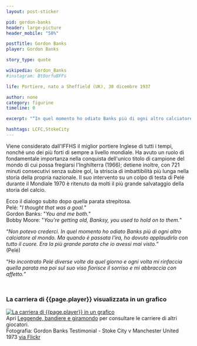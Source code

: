 ```yaml
---
layout: post-sticker

pid: gordon-banks
header: large-picture
header_mobile: "50%"

postTitle: Gordon Banks
player: Gordon Banks

story_type: quote

wikipedia: Gordon_Banks
#instagram: Bt0orfuBFFs

life: Portiere, nato a Sheffield (UK), 30 dicembre 1937

author: none
category: figurine
timeline: 0

excerpt: "“In quel momento ho odiato Banks più di ogni altro calciatore al mondo. Ma quando è passata l'ira, ho dovuto applaudirlo con tutto il cuore. Era la più grande parata che io avessi mai visto.” (Pelé)"

hashtags: LCFC,StokeCity
---
```

Viene considerato dall'IFFHS il miglior portiere Inglese di tutti i tempi, nonché uno dei più forti di sempre a livello mondiale. Ha avuto un ruolo di fondamentale importanza  nella conquista dell'unico titolo di campione del mondo di cui possa fregiarsi l'Inghilterra (1966); detiene inoltre, con 721 minuti consecutivi senza subire gol, la striscia di imbattibilità più lunga nella storia della propria nazionale. Il suo intervento su un colpo di testa di Pelé durante il Mondiale 1970 è ritenuto da molti il più grande salvataggio della storia del calcio.

Ecco il dialogo subito dopo quella parata strepitosa.  
Pelé: "_I thought that was a goal._"  
Gordon Banks: "_You and me both._"  
Bobby Moore: "_You're getting old, Banksy, you used to hold on to them._"

“_Non potevo crederci. In quel momento ho odiato Banks più di ogni altro calciatore al mondo. Ma quando è passata l'ira, ho dovuto applaudirlo con tutto il cuore. Era la più grande parata che io avessi mai visto._”  
(Pelé)

“_Ho incontrato Pelé diverse volte da quel giorno e ogni volta mi rinfaccia quella parata ma poi sul suo viso fiorisce il sorriso e mi abbraccia con affetto._”


<div style="margin-top: 50px;">
<h3>La carriera di {{page.player}} visualizzata in un grafico</h3>
<a href="/leggende-bandiere-e-giramondo" title="La carriera di {{page.player}} visualizzata in un grafico"><img class="responsive-img w100 border" src="{{site.baseurl}}/assets/pics/careers/{{page.pid}}.png" alt="La carriera di {{page.player}} in un grafico"/></a>
</div>
Apri <a href="/leggende-bandiere-e-giramondo" title="La carriera di {{page.player}} visualizzata in un grafico">Leggende, bandiere e giramondo</a> per consultare le carriere di altri giocatori.

<div class="post-disclaimer">Fotografia: Gordon Banks Testimonial - Stoke City v Manchester United 1973 <a href="https://www.flickr.com/photos/footysphere/3985339760" target="_blank">via Flickr</a>
</div>

